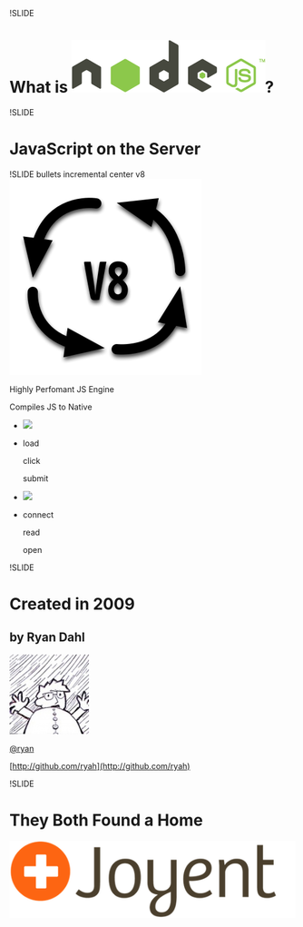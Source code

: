 !SLIDE
# What is ![node.js](nodejs-logo.png)?

!SLIDE
# JavaScript on the Server

!SLIDE bullets incremental center v8
![V8](V8.png)

Highly Perfomant JS Engine

Compiles JS to Native

<ul>
<li class="system-logo chrome"><img src="/image/what-is-node-js/chrome-logo.png" ></li>
<li class="system-events browser">
<p>load</p>
<p>click</p>
<p>submit</p>
</li>
<li class="system-logo nodejs"><img src="/image/what-is-node-js/nodejs-logo.png" ></li>
<li class="system-events server">
<p>connect</p>
<p>read</p>
<p>open</p>
</li>
</ul>

!SLIDE
# Created in 2009
## by Ryan Dahl
![Ryan Dahl](ryandahl.png)

[@ryan](http://twitter.com/ryah)

[http://github.com/ryah](http://github.com/ryah)

!SLIDE 
# They Both Found a Home
![Joyent](Joyent-logo.png)

